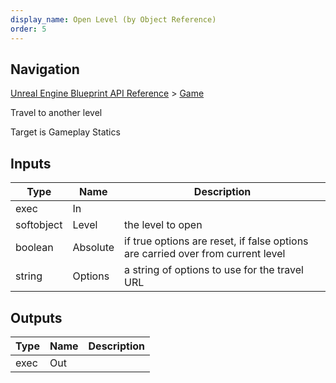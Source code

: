 ```yaml
---
display_name: Open Level (by Object Reference)
order: 5
---
```

## Navigation

[Unreal Engine Blueprint API Reference](https://dev.epicgames.com/documentation/en-us/unreal-engine/BlueprintAPI) > [Game](https://dev.epicgames.com/documentation/en-us/unreal-engine/BlueprintAPI/Game)

Travel to another level

Target is Gameplay Statics

## Inputs

| Type | Name | Description |
| --- | --- | --- |
| exec | In |  |
| softobject | Level | the level to open |
| boolean | Absolute | if true options are reset, if false options are carried over from current level |
| string | Options | a string of options to use for the travel URL |

## Outputs

| Type | Name | Description |
| --- | --- | --- |
| exec | Out |  |
